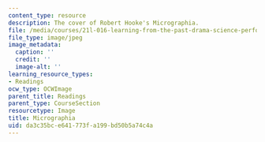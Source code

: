 ```yaml
---
content_type: resource
description: The cover of Robert Hooke's Micrographia.
file: /media/courses/21l-016-learning-from-the-past-drama-science-performance-spring-2009/da3c35bce641773fa199bd50b5a74c4a_hookecover.jpg
file_type: image/jpeg
image_metadata:
  caption: ''
  credit: ''
  image-alt: ''
learning_resource_types:
- Readings
ocw_type: OCWImage
parent_title: Readings
parent_type: CourseSection
resourcetype: Image
title: Micrographia
uid: da3c35bc-e641-773f-a199-bd50b5a74c4a
---
```

